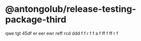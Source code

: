 # @antongolub/release-testing-package-third

qwe tgt 45df er eer ewr reff rcd ddd f f r f f а f ff f ff r f
